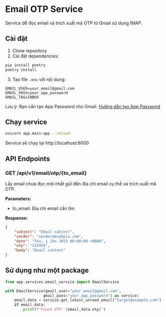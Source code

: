 # Email OTP Service

Service để đọc email và trích xuất mã OTP từ Gmail sử dụng IMAP.

## Cài đặt

1. Clone repository
2. Cài đặt dependencies:
```bash
pip install poetry
poetry install
```

3. Tạo file `.env` với nội dung:
```
GMAIL_USER=your_email@gmail.com
GMAIL_PASS=your_app_password
GMAIL_TAG=INBOX
```

Lưu ý: Bạn cần tạo App Password cho Gmail. [Hướng dẫn tạo App Password](https://support.google.com/accounts/answer/185833?hl=en)

## Chạy service

```bash
uvicorn app.main:app --reload
```

Service sẽ chạy tại http://localhost:8000

## API Endpoints

### GET /api/v1/email/otp/{to_email}

Lấy email chưa đọc mới nhất gửi đến địa chỉ email cụ thể và trích xuất mã OTP.

**Parameters:**
- to_email: Địa chỉ email cần tìm

**Response:**
```json
{
    "subject": "Email subject",
    "sender": "sender@example.com",
    "date": "Thu, 1 Jan 2023 00:00:00 +0000",
    "otp": "123456",
    "body": "Email content"
}
```

## Sử dụng như một package

```python
from app.services.email_service import EmailService

with EmailService(gmail_user="your_email@gmail.com", 
                 gmail_pass="your_app_password") as service:
    email_data = service.get_latest_unread_email("target@example.com")
    if email_data:
        print(f"Found OTP: {email_data.otp}")
```
